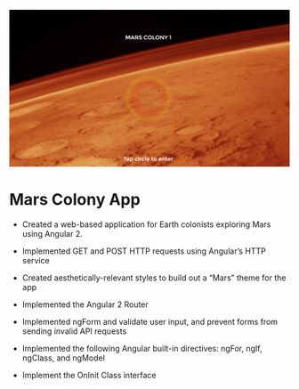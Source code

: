 ![Alt text](./screenshots/mars.png)

# Mars Colony App

- Created a web-based application for Earth colonists exploring Mars using Angular 2.

- Implemented GET and POST HTTP requests using Angular’s HTTP service

- Created aesthetically-relevant styles to build out a “Mars” theme for the app

- Implemented the Angular 2 Router

- Implemented ngForm and validate user input, and prevent forms from sending invalid API requests

- Implemented the following Angular built-in directives: ngFor, ngIf, ngClass, and ngModel

- Implement the OnInit Class interface

